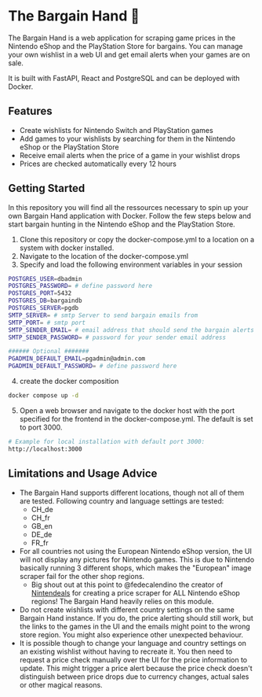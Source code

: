 # The Bargain Hand 🫳
The Bargain Hand is a web application for scraping game prices in the Nintendo eShop and the PlayStation Store for bargains. You can manage your own wishlist in a web UI and get email alerts when your games are on sale.

It is built with FastAPI, React and PostgreSQL and can be deployed with Docker.

## Features
* Create wishlists for Nintendo Switch and PlayStation games
* Add games to your wishlists by searching for them in the Nintendo eShop or the PlayStation Store
* Receive email alerts when the price of a game in your wishlist drops
* Prices are checked automatically every 12 hours

## Getting Started
In this repository you will find all the ressources necessary to spin up your own Bargain Hand application with Docker. Follow the few steps below and start bargain hunting in the Nintendo eShop and the PlayStation Store.

1. Clone this repository or copy the docker-compose.yml to a location on a system with docker installed.
2. Navigate to the location of the docker-compose.yml
3. Specify and load the following environment variables in your session
```bash
POSTGRES_USER=dbadmin
POSTGRES_PASSWORD= # define password here
POSTGRES_PORT=5432
POSTGRES_DB=bargaindb
POSTGRES_SERVER=pgdb
SMTP_SERVER= # smtp Server to send bargain emails from
SMTP_PORT= # smtp port
SMTP_SENDER_EMAIL= # email address that should send the bargain alerts
SMTP_SENDER_PASSWORD= # password for your sender email address

###### Optional #######
PGADMIN_DEFAULT_EMAIL=pgadmin@admin.com
PGADMIN_DEFAULT_PASSWORD= # define password here
```
4. create the docker composition
```bash
docker compose up -d
```
5. Open a web browser and navigate to the docker host with the port specified for the frontend in the docker-compose.yml. The default is set to port 3000.
```bash
# Example for local installation with default port 3000:
http://localhost:3000
```
## Limitations and Usage Advice
* The Bargain Hand supports different locations, though not all of them are tested. Following country and language settings are tested:
    - CH_de
    - CH_fr
    - GB_en
    - DE_de
    - FR_fr
* For all countries not using the European Nintendo eShop version, the UI will not display any pictures for Nintendo games. This is due to Nintendo basically running 3 different shops, which makes the "European" image scraper fail for the other shop regions. 
    - Big shout out at this point to @fedecalendino the creator of [Nintendeals](https://pypi.org/project/nintendeals/) for creating a price scraper for ALL Nintendo eShop regions! The Bargain Hand heavily relies on this module.
* Do not create wishlists with different country settings on the same Bargain Hand instance. If you do, the price alerting should still work, but the links to the games in the UI and the emails might point to the wrong store region. You might also experience other unexpected behaviour.
* It is possible though to change your language and country settings on an existing wishlist without having to recreate it. You then need to request a price check manually over the UI for the price information to update. This might trigger a price alert because the price check doesn't distinguish between price drops due to currency changes, actual sales or other magical reasons.